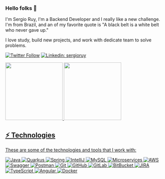 ### Hello folks 🤙

I'm Sergio Ruy, I'm a Backend Developer and I really like a new challenge. I'm from Brazil, and an of my favorite quote is "A black belt is a white belt who never gave up."

I love study, build new projects, and work with dedicate team to solve problems.  

[![Twitter Follow](https://img.shields.io/twitter/follow/sergio_ruy?style=social)](https://twitter.com/sergio_ruy)
[![Linkedin: sergioruy](https://img.shields.io/badge/-Linkedin-blue?style=flat-square&logo=Linkedin&logoColor=white&link=https://www.linkedin.com/in/sergioruy/)](https://www.linkedin.com/in/sergioruy/)

<div>
  <a href="[https://github.com/](https://github.com/sergioruydev)">
  <img height="180em" src="https://github-readme-stats.vercel.app/api?username=sergioruydev&show_icons=true&theme=cobalt&include_all_commits=true&count_private=true"/>
  <img height="180em" src="https://github-readme-stats.vercel.app/api/top-langs/?username=sergioruydev&layout=compact&langs_count=7&theme=radical"/>
</div>

## ⚡ Technologies

These are some of the technologies and tools that I work with:

![Java](https://img.shields.io/badge/-Java-007396?style=flat-square&logo=java&logoColor=white)
![Quarkus](https://img.shields.io/badge/Quarkus-%234794EB.svg?style=flat-square&logo=quarkus&logoColor=white)
![Spring](https://img.shields.io/badge/-Spring-6DB33F?style=flat-square&logo=spring&logoColor=white)
![IntelliJ](https://img.shields.io/badge/-IntelliJ%20IDEA-black?style=flat-square&logo=intellij-idea&logoColor=white)
![MySQL](https://img.shields.io/badge/-MySQL-4479A1?style=flat-square&logo=mysql&logoColor=white)
![Microservices](https://img.shields.io/badge/-Microservices-FFCA28?style=flat-square&logo=atom&logoColor=white)
![AWS](https://img.shields.io/badge/-AWS-%235F2E91?style=flat-square&logo=amazon-aws&logoColor=white)
![Swagger](https://img.shields.io/badge/-Swagger-%23Clojure?style=flat-square&logo=swagger&logoColor=white)
![Postman](https://img.shields.io/badge/-Postman-orange?style=flat-square&logo=postman&logoColor=white)
![Git](https://img.shields.io/badge/-Git-blueviolet?style=flat-square&logo=git)
![GitHub](https://img.shields.io/badge/-GitHub-181717?style=flat-square&logo=github)
![GitLab](https://img.shields.io/badge/-GitLab-FC6D26?style=flat-square&logo=gitlab&logoColor=white)
![BitBucket](https://img.shields.io/badge/-BitBucket-darkblue?style=flat-square&logo=bitbucket)
![JIRA](https://img.shields.io/badge/-JIRA-0052CC?style=flat-square&logo=jira)
![TypeScript](https://img.shields.io/badge/TypeScript-007ACC?style=flat-square&logo=typescript&logoColor=white)
![Angular](https://img.shields.io/badge/-Angular-DD0031?style=flat-square&logo=angular)
![Docker](https://img.shields.io/badge/-Docker-2496ED?style=flat-square&logo=docker&logoColor=white)



<!--
**SergioRuyDev/SergioRuyDev** is a ✨ _special_ ✨ repository because its `README.md` (this file) appears on your GitHub profile.
![Docker](https://img.shields.io/badge/-Docker-2496ED?style=flat-square&logo=docker&logoColor=white)


